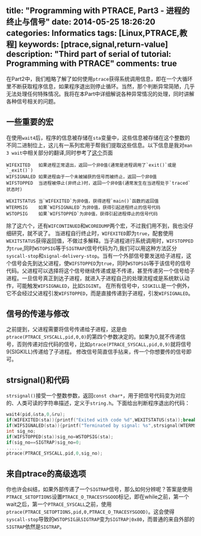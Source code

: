 title: "Programming with PTRACE, Part3 - 进程的终止与信号"
date: 2014-05-25 18:26:20
categories: Informatics
tags: [Linux,PTRACE,教程]
keywords: [ptrace,signal,return-value]
description: "Third part of serial of tutorial: Programming with PTRACE"
comments: true
---
在Part2中，我们粗略了解了如何使用`ptrace`获得系统调用信息，即在一个大循环里不断获取程序信息，如果程序退出则停止循环。当然，那个判断异常简陋，几乎无法处理任何特殊情况。我将在本Part中详细解说各种异常情况的处理，同时讲解各种信号相关的问题。

## 一些重要的宏
在使用`wait4`后，程序的信息被存储在`sta`变量中，这些信息被存储在这个整数的不同二进制位上，这儿有一系列宏用于帮我们提取这些信息。以下信息是我对`man 3 wait`中相关部分的翻译,同时参考了[这个](http://www.manualpages.de/OpenBSD/OpenBSD-5.0/man2/WIFEXITED.2.html)页面

    WIFEXITED   如果进程正常退出，返回一个非0值(通常是进程调用了`exit()`或是`_exit()`)
    WIFSIGNALED 如果进程由于一个未被捕获的信号而被终止，返回一个非0值
    WIFSTOPPED  当进程被停止(非终止)时，返回一个非0值(通常发生在当进程处于`traced`状态时)

    WEXITSTATUS 当`WIFEXITED`为非0值，获得进程`main()`函数的返回值
    WTERMSIG    如果`WIFSIGNALED`为非0值，获得引起进程终止的信号代码
    WSTOPSIG    如果`WIFSTOPPED`为非0值，获得引起进程停止的信号代码

除了这六个，还有`WIFCONTINUED`和`WCOREDUMP`两个宏，不过我们用不到，我也没仔细研究，就不说了。
当进程自行终止时，`WIFEXITED`即为`true`，配套使用`WEXITSTATUS`获得返回值，不做过多解释。当子进程进行系统调用时，`WIFSTOPPED`为`true`,同时`WSTOPSIG`等于`SIGTRAP`(信号代码为7),我们可以用这种方法区分`syscall-stop`和`signal-delivery-stop`。当有一个外部信号要发送给子进程，这个信号会先到达父进程，使`WIFSTOPPED`为`true`，同时`WSTOPSIG`等于该信号的信号代码。父进程可以选择将这个信号继续传递或是不传递，甚至传递另一个信号给子进程。一旦信号真正到达子进程，就进入子进程自己的处理流程或是系统默认动作，可能触发`WIFSIGNALED`，比如`SIGINT`。
在所有信号中，`SIGKILL`是一个例外，它不会经过父进程引发`WIFSTOPPED`，而是直接传递到子进程，引发`WIFSIGNALED`。
<!--more-->
## 信号的传递与修改
之前提到，父进程需要将信号传递给子进程，这是由`ptrace(PTRACE_SYSCALL,pid,0,0)`的第四个参数决定的。如果为0,就不传递信号，否则传递对应代码的信号，比如`ptrace(PTRACE_SYSCALL,pid,0,9)`就将信号9(SIGKILL)传递给了子进程。
修改信号简直信手拈来，传一个你想要传的信号即可。

## strsignal()和代码
`strsignal()`接受一个整数参数，返回`const char*`，用于把信号代码变为对应的、人类可读的字符串描述，定义于`string.h`。下面给出判断程序退出的代码：
```c
wait4(pid,&sta,0,&ru);
if(WIFEXITED(sta)){printf("Exited with code %d",WEXITSTATUS(sta));break;}
if(WIFSIGNALED(sta)){printf("Terminated by signal: %s",strsignal(WTERMSIG(sta)));break;}
int sig_no;
if(WIFSTOPPED(sta))sig_no=WSTOPSIG(sta);
if(sig_no==SIGTRAP)sig_no=0;
......
ptrace(PTRACE_SYSCALL,pid,0,sig_no);
```
## 来自ptrace的高级选项
你也许会纠结，如果外部传递了一个`SIGTRAP`信号，那么如何分辨呢？答案是使用`PTRACE_SETOPTIONS`设置`PTRACE_O_TRACESYSGOOD`标记，即在while之前，第一个wait之后，第一个`PTRACE_SYSCALL`之前，使用`ptrace(PTRACE_SETOPTIONS,pid,0,PTRACE_O_TRACESYSGOOD)`。这会使得`syscall-stop`导致的`WSTOPSIG`从`SIGTRAP`变为`SIGTRAP|0x80`，而普通的来自外部的`SIGTRAP`依然是`SIGTRAP`。
